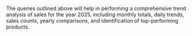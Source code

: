 The queries outlined above will help in performing a comprehensive trend analysis of sales for the year 2025, including monthly totals, daily trends, sales counts, yearly comparisons, and identification of top-performing products.